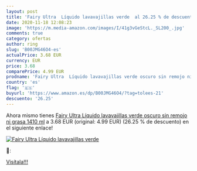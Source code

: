 ```yaml
---
layout: post
title: 'Fairy Ultra  Líquido lavavajillas verde  al 26.25 % de descuento'
date: 2020-11-18 12:08:23
image: 'https://m.media-amazon.com/images/I/41g3vGeStcL._SL200_.jpg'
comments: true
category: ofertas
author: ring
slug: 'B00JMG46O4-es'
actualPrice: 3.68 EUR
currency: EUR
price: 3.68
comparePrice: 4.99 EUR
prodname: 'Fairy Ultra  Líquido lavavajillas verde oscuro sin remojo ni grasa 1410 ml'
country: 'es'
flag: '🇪🇸'
buyurl: 'https://www.amazon.es/dp/B00JMG46O4/?tag=tolees-21'
descuento: '26.25'
---
```


Ahora mismo tienes [Fairy Ultra  Líquido lavavajillas verde oscuro sin remojo ni grasa 1410 ml](https://www.amazon.es/dp/B00JMG46O4/?tag=tolees-21) a 3.68 EUR (original: 4.99 EUR) (26.25 %  de descuento) en el siguiente enlace!

[![Fairy Ultra  Líquido lavavajillas verde ](https://m.media-amazon.com/images/I/41g3vGeStcL._SL200_.jpg)](https://www.amazon.es/dp/B00JMG46O4/?tag=tolees-21)

🔎:


[Visítala!!!](https://www.amazon.es/dp/B00JMG46O4/?tag=tolees-21)
